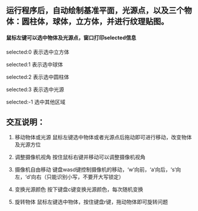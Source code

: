 ## 运行程序后，自动绘制基准平面，光源点，以及三个物体：圆柱体，球体，立方体，并进行纹理贴图。

#### 鼠标左键可以选中物体及光源点，窗口打印selected信息

selected:0 表示选中立方体

selected:1 表示选中球体

selected:2 表示选中圆柱体

selected:3 表示选中光源

selected:-1 选中其他区域


## 交互说明：

1. 移动物体或光源
鼠标左键选中物体或者光源点后拖动即可进行移动，改变物体及光源方位

2. 调整摄像机视角
按住鼠标右键并移动可以调整摄像机视角

3. 摄像机自由移动
键盘wasd键控制摄像机的移动，‘w‘向前，‘a‘向后，‘s‘向左，‘d‘向右（只能识别小写，不要开大写锁定）

4. 变换光源颜色
按下键盘c键变换光源颜色，每次随机变换

5. 旋转物体
鼠标左键选中物体，按住键盘r键，拖动物体即可旋转问题

